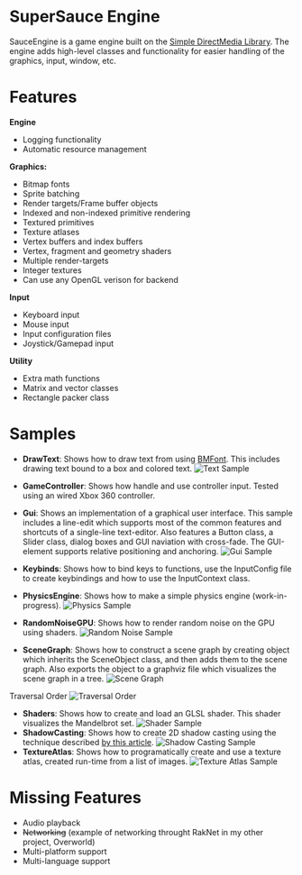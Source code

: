 SuperSauce Engine
===============

SauceEngine is a game engine built on the [Simple DirectMedia Library](https://www.libsdl.org/). The engine adds high-level classes and functionality for easier handling of the graphics, input, window, etc.

# Features
**Engine**
* Logging functionality
* Automatic resource management

**Graphics:**
* Bitmap fonts
* Sprite batching
* Render targets/Frame buffer objects
* Indexed and non-indexed primitive rendering
* Textured primitives
* Texture atlases
* Vertex buffers and index buffers
* Vertex, fragment and geometry shaders
* Multiple render-targets
* Integer textures
* Can use any OpenGL verison for backend

**Input** 
* Keyboard input
* Mouse input
* Input configuration files
* Joystick/Gamepad input
 
**Utility**
* Extra math functions
* Matrix and vector classes
* Rectangle packer class

# Samples
* **DrawText**: Shows how to draw text from using [BMFont](http://www.angelcode.com/products/bmfont/). This includes drawing text bound to a box and colored text.
![Text Sample](https://i.imgur.com/fAb0Frt.png)

* **GameController**: Shows how handle and use controller input. Tested using an wired Xbox 360 controller.
* **Gui**: Shows an implementation of a graphical user interface. This sample includes a line-edit which supports most of the common features and shortcuts of a single-line text-editor. Also features a Button class, a Slider class, dialog boxes and GUI naviation with cross-fade. The GUI-element supports relative positioning and anchoring.
![Gui Sample](https://i.imgur.com/7InN3bW.png)
* **Keybinds**: Shows how to bind keys to functions, use the InputConfig file to create keybindings and how to use the InputContext class.
* **PhysicsEngine**: Shows how to make a simple physics engine (work-in-progress).
![Physics Sample](https://i.imgur.com/uAwkvXh.png?1)
* **RandomNoiseGPU**: Shows how to render random noise on the GPU using shaders.
![Random Noise Sample](https://i.imgur.com/3I5mVXm.png)

* **SceneGraph**: Shows how to construct a scene graph by creating object which inherits the SceneObject class, and then adds them to the scene graph. Also exports the object to a graphviz file which visualizes the scene graph in a tree.
![Scene Graph](https://i.imgur.com/6ln8Wpx.png)

Traversal Order
![Traversal Order](https://i.imgur.com/A6P6aq9.png)

* **Shaders**: Shows how to create and load an GLSL shader. This shader visualizes the Mandelbrot set.
![Shader Sample](https://i.imgur.com/VLms5pD.png)
* **ShadowCasting**: Shows how to create 2D shadow casting using the technique described [by this article](https://github.com/mattdesl/lwjgl-basics/wiki/2D-Pixel-Perfect-Shadows).
![Shadow Casting Sample](https://i.imgur.com/jtyPEgA.png)
* **TextureAtlas**: Shows how to programatically create and use a texture atlas, created run-time from a list of images.
![Texture Atlas Sample](https://i.imgur.com/nF6soSY.png)
 
# Missing Features
* Audio playback
* ~~Networking~~ (example of networking throught RakNet in my other project, Overworld)
* Multi-platform support
* Multi-language support
